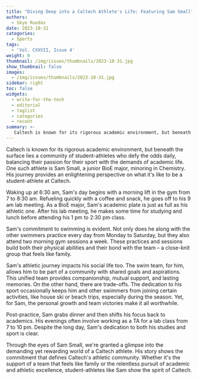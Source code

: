 ```yaml
---
title: "Diving Deep into a Caltech Athlete's Life: Featuring Sam Small"
authors:
  - Skye Ruedas
date: 2023-10-31
categories:
  - Sports
tags:
  - 'Vol. CXXVII, Issue 4'
weight: 0
thumbnail: /img/issues/thumbnails/2023-10-31.jpg
show_thumbnail: false
images:
  - /img/issues/thumbnails/2023-10-31.jpg
sidebar: right
toc: false
widgets:
  - write-for-the-tech
  - editorial
  - taglist
  - categories
  - recent
summary: >-
   Caltech is known for its rigorous academic environment, but beneath the surface lies a community of student-athletes who defy the odds daily, balancing their passion for their sport with the demands of academic life. One such athlete is Sam Small, a junior BioE major, minoring in Chemistry. His journey provides an enlightening perspective on what it's like to be a student-athlete at Caltech.
---
```

Caltech is known for its rigorous academic environment, but beneath the surface lies a community of student-athletes who defy the odds daily, balancing their passion for their sport with the demands of academic life. One such athlete is Sam Small, a junior BioE major, minoring in Chemistry. His journey provides an enlightening perspective on what it's like to be a student-athlete at Caltech.

Waking up at 6:30 am, Sam's day begins with a morning lift in the gym from 7 to 8:30 am. Refueling quickly with a coffee and snack, he goes off to his 9 am lab meeting. As a BioE major, Sam's academic plate is just as full as his athletic one. After his lab meeting, he makes some time for studying and lunch before attending his 1 pm to 2:30 pm class.

Sam's commitment to swimming is evident. Not only does he along with the other swimmers practice every day from Monday to Saturday, but they also attend two morning gym sessions a week. These practices and sessions build both their physical abilities and their bond with the team – a close-knit group that feels like family.

Sam's athletic journey impacts his social life too. The swim team, for him, allows him to be part of a community with shared goals and aspirations. This unified team provides companionship, mutual support, and lasting memories. On the other hand, there are trade-offs. The dedication to his sport occasionally keeps him and other swimmers from joining certain activities, like house ski or beach trips, especially during the season. Yet, for Sam, the personal growth and team victories make it all worthwhile.

Post-practice, Sam grabs dinner and then shifts his focus back to academics. His evenings often involve working as a TA for a lab class from 7 to 10 pm. Despite the long day, Sam's dedication to both his studies and sport is clear.

Through the eyes of Sam Small, we're granted a glimpse into the demanding yet rewarding world of a Caltech athlete. His story shows the commitment that defines Caltech's athletic community. Whether it's the support of a team that feels like family or the relentless pursuit of academic and athletic excellence, student-athletes like Sam show the spirit of Caltech.
